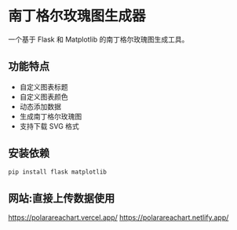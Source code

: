 # 南丁格尔玫瑰图生成器

一个基于 Flask 和 Matplotlib 的南丁格尔玫瑰图生成工具。

## 功能特点

- 自定义图表标题
- 自定义图表颜色
- 动态添加数据
- 生成南丁格尔玫瑰图
- 支持下载 SVG 格式

## 安装依赖

```bash
pip install flask matplotlib
```

## 网站:直接上传数据使用
https://polarareachart.vercel.app/
https://polarareachart.netlify.app/
